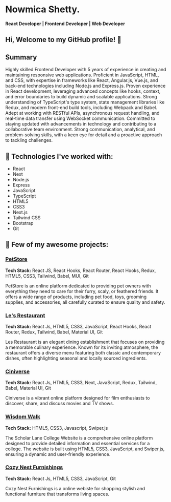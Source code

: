 # Nowmica Shetty.

**React Developer | Frontend Developer | Web Developer**

## Hi, Welcome to my GitHub profile! 👋 
## Summary

Highly skilled Frontend Developer with 5 years of experience in creating and maintaining responsive web applications. Proficient in JavaScript, HTML, and CSS, with expertise in frameworks like React, Angular.js, Vue.js, and back-end technologies including Node.js and Express.js. Proven experience in React development, leveraging advanced concepts like hooks, context, and error boundaries to build dynamic and scalable applications. Strong understanding of TypeScript's type system, state management libraries like Redux, and modern front-end build tools, including Webpack and Babel. Adept at working with RESTful APIs, asynchronous request handling, and real-time data transfer using WebSocket communication. Committed to staying updated with advancements in technology and contributing to a collaborative team environment. Strong communication, analytical, and problem-solving skills, with a keen eye for detail and a proactive approach to tackling challenges.

## 🌟 Technologies I've worked with:

- React
- Next
- Node.js
- Express
- JavaScript
- TypeScript
- HTML5
- CSS3
- Next.js
- Tailwind CSS
- Bootstrap
- Git

## 🎊 Few of my awesome projects:

### [PetStore](https://github.com/NowmicaShetty/PetStore)

**Tech Stack:** React JS, React Hooks, React Router, React Hooks, Redux, HTML5, CSS3, Tailwind, Babel, MUI, Git

PetStore is an online platform dedicated to providing pet owners with everything they need to care for their furry, scaly, or feathered friends. It offers a wide range of products, including pet food, toys, grooming supplies, and accessories, all carefully curated to ensure quality and safety.


### [Le's Restaurant](https://github.com/NowmicaShetty/les-restaurant)

**Tech Stack:** React Js, HTML5, CSS3, JavaScript, React Hooks, React Router, Redux, Tailwind, Babel, Material UI, Git

Les Restaurant is an elegant dining establishment that focuses on providing a memorable culinary experience. Known for its inviting atmosphere, the restaurant offers a diverse menu featuring both classic and contemporary dishes, often highlighting seasonal and locally sourced ingredients.

### [Ciniverse](https://github.com/NowmicaShetty/Ciniverse)

**Tech Stack:** React Js, HTML5, CSS3, Next, JavaScript, Redux, Tailwind, Babel, Material UI, Git

Ciniverse is a vibrant online platform designed for film enthusiasts to discover, share, and discuss movies and TV shows.

### [Wisdom Walk](https://github.com/NowmicaShetty/Wisdom-Walk)

**Tech Stack:**  HTML5, CSS3, Javascript, Swiper.js

The Scholar Lane College Website is a comprehensive online platform designed to provide detailed information and essential services for a college. The website is built using HTML5, CSS3, JavaScript, and Swiper.js, ensuring a dynamic and user-friendly experience.

### [Cozy Nest Furnishings](https://github.com/NowmicaShetty/Cozy-Nest-Furnishings)

**Tech Stack:** React Js, HTML5, CSS3, JavaScript, Git

Cozy Nest Furnishings is a online webiste for shopping stylish and functional furniture that transforms living spaces.